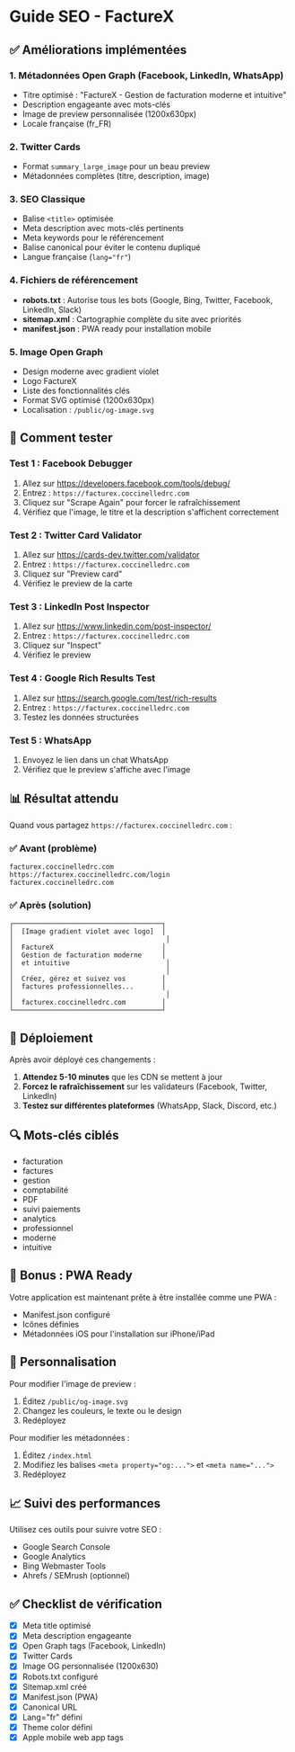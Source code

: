 # Guide SEO - FactureX

## ✅ Améliorations implémentées

### 1. **Métadonnées Open Graph** (Facebook, LinkedIn, WhatsApp)
- Titre optimisé : "FactureX - Gestion de facturation moderne et intuitive"
- Description engageante avec mots-clés
- Image de preview personnalisée (1200x630px)
- Locale française (fr_FR)

### 2. **Twitter Cards**
- Format `summary_large_image` pour un beau preview
- Métadonnées complètes (titre, description, image)

### 3. **SEO Classique**
- Balise `<title>` optimisée
- Meta description avec mots-clés pertinents
- Meta keywords pour le référencement
- Balise canonical pour éviter le contenu dupliqué
- Langue française (`lang="fr"`)

### 4. **Fichiers de référencement**
- **robots.txt** : Autorise tous les bots (Google, Bing, Twitter, Facebook, LinkedIn, Slack)
- **sitemap.xml** : Cartographie complète du site avec priorités
- **manifest.json** : PWA ready pour installation mobile

### 5. **Image Open Graph**
- Design moderne avec gradient violet
- Logo FactureX
- Liste des fonctionnalités clés
- Format SVG optimisé (1200x630px)
- Localisation : `/public/og-image.svg`

## 🧪 Comment tester

### Test 1 : Facebook Debugger
1. Allez sur https://developers.facebook.com/tools/debug/
2. Entrez : `https://facturex.coccinelledrc.com`
3. Cliquez sur "Scrape Again" pour forcer le rafraîchissement
4. Vérifiez que l'image, le titre et la description s'affichent correctement

### Test 2 : Twitter Card Validator
1. Allez sur https://cards-dev.twitter.com/validator
2. Entrez : `https://facturex.coccinelledrc.com`
3. Cliquez sur "Preview card"
4. Vérifiez le preview de la carte

### Test 3 : LinkedIn Post Inspector
1. Allez sur https://www.linkedin.com/post-inspector/
2. Entrez : `https://facturex.coccinelledrc.com`
3. Cliquez sur "Inspect"
4. Vérifiez le preview

### Test 4 : Google Rich Results Test
1. Allez sur https://search.google.com/test/rich-results
2. Entrez : `https://facturex.coccinelledrc.com`
3. Testez les données structurées

### Test 5 : WhatsApp
1. Envoyez le lien dans un chat WhatsApp
2. Vérifiez que le preview s'affiche avec l'image

## 📊 Résultat attendu

Quand vous partagez `https://facturex.coccinelledrc.com` :

### ✅ Avant (problème)
```
facturex.coccinelledrc.com
https://facturex.coccinelledrc.com/login
facturex.coccinelledrc.com
```

### ✅ Après (solution)
```
┌─────────────────────────────────────┐
│  [Image gradient violet avec logo]  │
│                                      │
│  FactureX                           │
│  Gestion de facturation moderne     │
│  et intuitive                        │
│                                      │
│  Créez, gérez et suivez vos         │
│  factures professionnelles...       │
│                                      │
│  facturex.coccinelledrc.com         │
└─────────────────────────────────────┘
```

## 🚀 Déploiement

Après avoir déployé ces changements :

1. **Attendez 5-10 minutes** que les CDN se mettent à jour
2. **Forcez le rafraîchissement** sur les validateurs (Facebook, Twitter, LinkedIn)
3. **Testez sur différentes plateformes** (WhatsApp, Slack, Discord, etc.)

## 🔍 Mots-clés ciblés

- facturation
- factures
- gestion
- comptabilité
- PDF
- suivi paiements
- analytics
- professionnel
- moderne
- intuitive

## 📱 Bonus : PWA Ready

Votre application est maintenant prête à être installée comme une PWA :
- Manifest.json configuré
- Icônes définies
- Métadonnées iOS pour l'installation sur iPhone/iPad

## 🎨 Personnalisation

Pour modifier l'image de preview :
1. Éditez `/public/og-image.svg`
2. Changez les couleurs, le texte ou le design
3. Redéployez

Pour modifier les métadonnées :
1. Éditez `/index.html`
2. Modifiez les balises `<meta property="og:...">` et `<meta name="...">` 
3. Redéployez

## 📈 Suivi des performances

Utilisez ces outils pour suivre votre SEO :
- Google Search Console
- Google Analytics
- Bing Webmaster Tools
- Ahrefs / SEMrush (optionnel)

## ✅ Checklist de vérification

- [x] Meta title optimisé
- [x] Meta description engageante
- [x] Open Graph tags (Facebook, LinkedIn)
- [x] Twitter Cards
- [x] Image OG personnalisée (1200x630)
- [x] Robots.txt configuré
- [x] Sitemap.xml créé
- [x] Manifest.json (PWA)
- [x] Canonical URL
- [x] Lang="fr" défini
- [x] Theme color défini
- [x] Apple mobile web app tags
